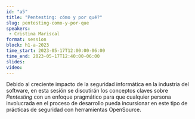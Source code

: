 ```yaml
---
id: "a5"
title: "Pentesting: cómo y por qué?"
slug: pentesting-como-y-por-que
speakers:
 - Cristina Mariscal
format: session
block: h1-a-2023
time_start: 2023-05-17T12:00:00-06:00
time_end: 2023-05-17T12:40:00-06:00
slides: 
video: 
---
```


Debido al creciente impacto de la seguridad informática en la industria del software, en esta sesión se discutirán los conceptos claves sobre *Pentesting* con un enfoque pragmático para que cualquier persona involucrada en el proceso de desarrollo pueda incursionar en este tipo de prácticas de seguridad con herramientas OpenSource.
